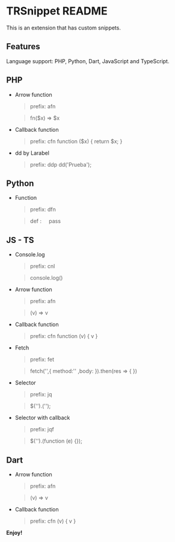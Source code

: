 
# TRSnippet README

  

This is an extension that has custom snippets.

  

## Features

  

Language support: PHP, Python, Dart, JavaScript and TypeScript.

  

## PHP

  
- Arrow function

	>prefix: afn

	>fn($x) => $x

- Callback function

	>prefix: cfn
	>function ($x) { return $x; }


- dd by Larabel

	>prefix: ddp
	>dd('Prueba');

  

## Python

 - Function

	> prefix: dfn
	
	> def :
	&nbsp;&nbsp;&nbsp;&nbsp;pass

  

## JS - TS

 - Console.log

	> prefix: cnl
	
	> console.log()
	
- Arrow function

	>prefix: afn

	>(v) => v

- Callback function

	>prefix: cfn
	>function (v) { v }

- Fetch
	>prefix: fet
	
	>fetch('',{
method:''
,body:
}).then(res  => {  })
  
 - Selector

	> prefix: jq
	
	> $('').('');
 - Selector with callback

	> prefix: jqf
	
	> $('').(function  (e)  {});

## Dart

- Arrow function

	>prefix: afn

	>(v) => v

  

- Callback function

	>prefix: cfn
	>(v) { v }

  

**Enjoy!**